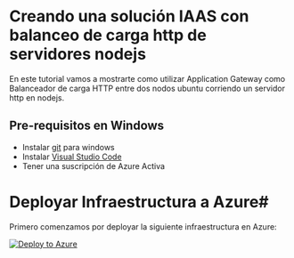 # Creando una solución IAAS con balanceo de carga http de servidores nodejs

En este tutorial vamos a mostrarte como utilizar Application Gateway como Balanceador de carga HTTP entre dos nodos ubuntu corriendo un servidor http en nodejs.

## Pre-requisitos en Windows ##

*	Instalar [git](https://git-scm.com/download/win) para windows
*	Instalar [Visual Studio Code](https://code.visualstudio.com/download)
*   Tener una suscripción de Azure Activa

# Deployar Infraestructura a Azure#

Primero comenzamos por deployar la siguiente infraestructura en Azure:

[![Deploy to Azure](http://azuredeploy.net/deploybutton.png)](https://azuredeploy.net/)